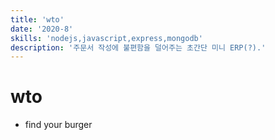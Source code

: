 ```yaml
---
title: 'wto'
date: '2020-8'
skills: 'nodejs,javascript,express,mongodb'
description: '주문서 작성에 불편함을 덜어주는 초간단 미니 ERP(?).'
---
```


# wto

- find your burger
